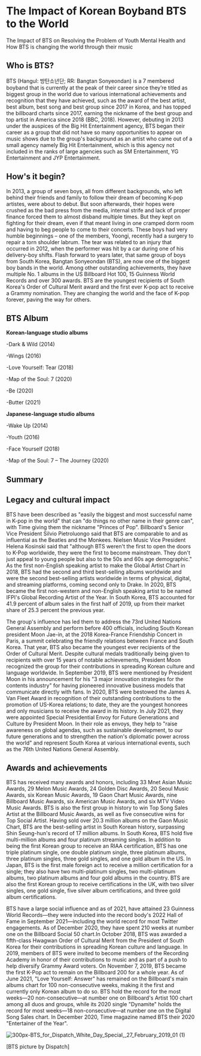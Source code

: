 # The Impact of Korean Boyband BTS to the World
The Impact of BTS on Resolving the Problem of Youth Mental Health and How BTS is changing the world through their music

## Who is BTS?
BTS (Hangul: 방탄소년단; RR: Bangtan Sonyeondan) is a 7 membered boyband that is currently at the peak of their career since they’re titled as biggest group in the world due to various international achievements and recognition that they have achieved, such as the award of the best artist, best album, best song and best group since 2017 in Korea, and has topped the billboard charts since 2017, earning the nickname of the best group and top artist in America since 2018 (BBC, 2018). However, debuting in 2013 under the auspices of the Big Hit Entertainment agency, BTS began their career as a group that did not have so many opportunities to appear on music shows due to the group's background as an artist who came out of a small agency namely Big Hit Entertainment, which is this agency not included in the ranks of large agencies such as SM Entertainment, YG Entertainment and JYP Entertainment.


## How's it begin?

In 2013, a group of seven boys, all from different backgrounds, who left behind their friends and family to follow their dream of becoming K-pop artistes, were about to debut. But soon afterwards, their hopes were crushed as the bad press from the media, internal strife and lack of proper finance forced them to almost disband multiple times. But they kept on fighting for their dream, even if that meant living in one cramped dorm room and having to beg people to come to their concerts. These boys had very humble beginnings – one of the members, Yoongi, recently had a surgery to repair a torn shoulder labrum. The tear was related to an injury that occurred in 2012, when the performer was hit by a car during one of his delivery-boy shifts. 
Flash forward to years later, that same group of boys from South Korea, Bangtan Sonyeondan (BTS), are now one of the biggest boy bands in the world. Among other outstanding achievements, they have multiple No. 1 albums in the US Billboard Hot 100, 15 Guinness World Records and over 300 awards. BTS are the youngest recipients of South Korea's Order of Cultural Merit award and the first ever K-pop act to receive a Grammy nomination. They are changing the world and the face of K-pop forever, paving the way for others.

## BTS Album

**Korean-language studio albums**

-Dark & Wild (2014)

-Wings (2016)

-Love Yourself: Tear (2018)

-Map of the Soul: 7 (2020)

-Be (2020)

-Butter (2021)

**Japanese-language studio albums**

-Wake Up (2014)

-Youth (2016)

-Face Yourself (2018)

-Map of the Soul: 7 – The Journey (2020)

## Summary
## Legacy and cultural impact

BTS have been described as "easily the biggest and most successful name in K-pop in the world" that can "do things no other name in their genre can", with Time giving them the nickname "Princes of Pop". Billboard's Senior Vice President Silvio Pietroluongo said that BTS are comparable to and as influential as the Beatles and the Monkees. Nielsen Music Vice President Helena Kosinski said that "although BTS weren't the first to open the doors to K-Pop worldwide, they were the first to become mainstream. They don't just appeal to young people but also to the 50s and 60s age demographic." As the first non-English speaking artist to make the Global Artist Chart in 2018, BTS had the second and third best-selling albums worldwide and were the second best-selling artists worldwide in terms of physical, digital, and streaming platforms, coming second only to Drake. In 2020, BTS became the first non-western and non-English speaking artist to be named IFPI's Global Recording Artist of the Year. In South Korea, BTS accounted for 41.9 percent of album sales in the first half of 2019, up from their market share of 25.3 percent the previous year.

The group's influence has led them to address the 73rd United Nations General Assembly and perform before 400 officials, including South Korean president Moon Jae-in, at the 2018 Korea-France Friendship Concert in Paris, a summit celebrating the friendly relations between France and South Korea. That year, BTS also became the youngest ever recipients of the Order of Cultural Merit. Despite cultural medals traditionally being given to recipients with over 15 years of notable achievements, President Moon recognized the group for their contributions in spreading Korean culture and language worldwide. In September 2019, BTS were mentioned by President Moon in his announcement for his "3 major innovation strategies for the contents industry" for having pioneered innovative business models that communicate directly with fans. In 2020, BTS were bestowed the James A. Van Fleet Award in recognition of their outstanding contributions to the promotion of US-Korea relations; to date, they are the youngest honorees and only musicians to receive the award in its history. In July 2021, they were appointed Special Presidential Envoy for Future Generations and Culture by President Moon. In their role as envoys, they help to "raise awareness on global agendas, such as sustainable development, to our future generations and to strengthen the nation's diplomatic power across the world" and represent South Korea at various international events, such as the 76th United Nations General Assembly.



## Awards and achievements

BTS has received many awards and honors, including 33 Mnet Asian Music Awards, 29 Melon Music Awards, 24 Golden Disc Awards, 20 Seoul Music Awards, six Korean Music Awards, 19 Gaon Chart Music Awards, nine Billboard Music Awards, six American Music Awards, and six MTV Video Music Awards. BTS is also the first group in history to win Top Song Sales Artist at the Billboard Music Awards, as well as five consecutive wins for Top Social Artist. Having sold over 20.3 million albums on the Gaon Music Chart, BTS are the best-selling artist in South Korean history, surpassing Shin Seung-hun's record of 17 million albums. In South Korea, BTS hold five multi-million albums and four platinum streaming singles. In addition to being the first Korean group to receive an RIAA certification, BTS has one triple platinum single, one double platinum single, three platinum albums, three platinum singles, three gold singles, and one gold album in the US. In Japan, BTS is the first male foreign act to receive a million certification for a single; they also have two multi-platinum singles, two multi-platinum albums, two platinum albums and four gold albums in the country. BTS are also the first Korean group to receive certifications in the UK, with two silver singles, one gold single, five silver album certifications, and three gold album certifications.

BTS have a large social influence and as of 2021, have attained 23 Guinness World Records—they were inducted into the record body's 2022 Hall of Fame in September 2021—including the world record for most Twitter engagements. As of December 2020, they have spent 210 weeks at number one on the Billboard Social 50 chart.In October 2018, BTS was awarded a fifth-class Hwagwan Order of Cultural Merit from the President of South Korea for their contributions in spreading Korean culture and language. In 2019, members of BTS were invited to become members of the Recording Academy in honor of their contributions to music and as part of a push to help diversify Grammy Award voters. On November 7, 2019, BTS became the first K-Pop act to remain on the Billboard 200 for a whole year. As of June 2021, "Love Yourself: Answer" has remained on the Billboard's main albums chart for 100 non-consecutive weeks, making it the first and currently only Korean album to do so. BTS hold the record for the most weeks—20 non-consecutive—at number one on Billboard's Artist 100 chart among all duos and groups, while its 2020 single "Dynamite" holds the record for most weeks—18 non-consecutive—at number one on the Digital Song Sales chart. In December 2020, Time magazine named BTS their 2020 "Entertainer of the Year".









                                                                         
                                                                         
![300px-BTS_for_Dispatch_White_Day_Special,_27_February_2019_01 (1)](https://user-images.githubusercontent.com/93630463/141670517-37ca2182-f251-40f9-b876-9035281ffff0.jpg)

[BTS picture by Dispatch]
